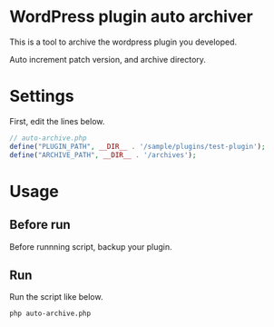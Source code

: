 # WordPress plugin auto archiver

This is a tool to archive the wordpress plugin you developed.

Auto increment patch version, and archive directory.

# Settings

First, edit the lines below.


```php
// auto-archive.php
define("PLUGIN_PATH", __DIR__ . '/sample/plugins/test-plugin');
define("ARCHIVE_PATH", __DIR__ . '/archives');
```

# Usage

## Before run

Before runnning script, backup your plugin.

## Run

Run the script like below.

```
php auto-archive.php
```
